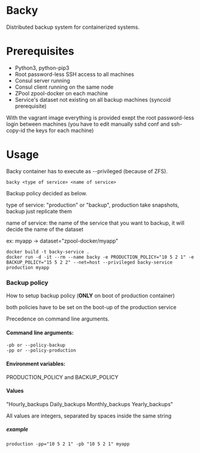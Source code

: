 # Backy
Distributed backup system for containerized systems.

# Prerequisites

- Python3, python-pip3
- Root password-less SSH access to all machines
- Consul server running
- Consul client running on the same node
- ZPool zpool-docker on each machine
- Service's dataset not existing on all backup machines (syncoid prerequisite)

With the vagrant image everything is provided exept the root password-less login
between machines (you have to edit manually sshd conf and ssh-copy-id the keys for each machine)

# Usage

Backy container has to execute as --privileged (because of ZFS).

`backy <type of service> <name of service>`

Backup policy decided as below.

type of service: "production" or "backup", production take snapshots, backup just replicate them

name of service: the name of the service that you want to backup, it will decide the name of the dataset

ex: myapp -> dataset="zpool-docker/myapp"


```
docker build -t backy-service .
docker run -d -it --rm --name backy -e PRODUCTION_POLICY="10 5 2 1" -e BACKUP_POLICY="15 5 2 2" --net=host --privileged backy-service production myapp
```
### Backup policy
How to setup backup policy (**ONLY** on boot of production container)

both policies have to be set on the boot-up of the production service

Precedence on command line arguments.
#### Command line arguments: 
    -pb or --policy-backup 
    -pp or --policy-production 

#### Environment variables: 
PRODUCTION_POLICY and BACKUP_POLICY

#### Values
"Hourly_backups   Daily_backups   Monthly_backups   Yearly_backups"

All values are integers, separated by spaces inside the same string

##### example 
`production -pp="10 5 2 1" -pb "10 5 2 1" myapp`


